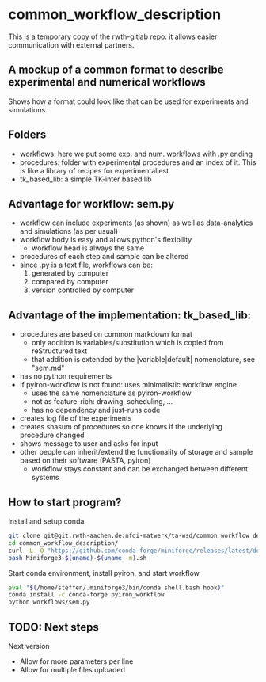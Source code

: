 # common_workflow_description
This is a temporary copy of the rwth-gitlab repo: it allows easier communication with external partners.

## A mockup of a common format to describe experimental and numerical workflows

Shows how a format could look like that can be used for experiments and simulations.

## Folders
- workflows: here we put some exp. and num. workflows with .py ending
- procedures: folder with experimental procedures and an index of it. This is like a library of recipes for experimentaliest
- tk_based_lib: a simple TK-inter based lib


## Advantage for workflow: sem.py
- workflow can include experiments (as shown) as well as data-analytics and simulations (as per usual)
- workflow body is easy and allows python's flexibility
  - workflow head is always the same
- procedures of each step and sample can be altered
- since .py is a text file, workflows can be:
  1. generated by computer
  2. compared by computer
  3. version controlled by computer

## Advantage of the implementation: tk_based_lib:
- procedures are based on common markdown format
  - only addition is variables/substitution which is copied from reStructured text
  - that addition is extended by the |variable|default| nomenclature, see "sem.md"
- has no python requirements
- if pyiron-workflow is not found: uses minimalistic workflow engine
  - uses the same nomenclature as pyiron-workflow
  - not as feature-rich: drawing, scheduling, ...
  - has no dependency and just-runs code
- creates log file of the experiments
- creates shasum of procedures so one knows if the underlying procedure changed
- shows message to user and asks for input
- other people can inherit/extend the functionality of storage and sample based on their software (PASTA, pyiron)
  - workflow stays constant and can be exchanged between different systems


## How to start program?
Install and setup conda
``` bash
git clone git@git.rwth-aachen.de:nfdi-matwerk/ta-wsd/common_workflow_description.git
cd common_workflow_description/
curl -L -O "https://github.com/conda-forge/miniforge/releases/latest/download/Miniforge3-$(uname)-$(uname -m).sh"
bash Miniforge3-$(uname)-$(uname -m).sh
```

Start conda environment, install pyiron, and start workflow
``` bash
eval "$(/home/steffen/.miniforge3/bin/conda shell.bash hook)"
conda install -c conda-forge pyiron_workflow
python workflows/sem.py
```

## TODO: Next steps

Next version
- Allow for more parameters per line
- Allow for multiple files uploaded
